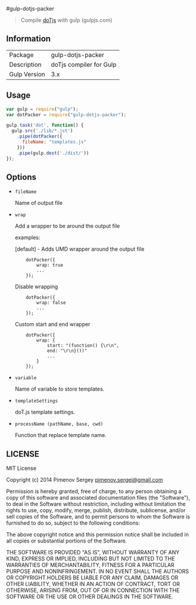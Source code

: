 #gulp-dotjs-packer

> Compile [doTjs](https://github.com/olado/doT) with gulp (gulpjs.com)

## Information

<table>
<tr>
<td>Package</td><td>gulp-dotjs-packer</td>
</tr>
<tr>
<td>Description</td>
<td>doTjs compiler for Gulp</td>
</tr>
<tr>
<td>Gulp Version</td>
<td>3.x</td>
</tr>
</table>

## Usage

```javascript
var gulp = require("gulp");
var dotPacker = require("gulp-dotjs-packer");

gulp.task('dot', function() {
  gulp.src('./lib/*.jst')
	.pipe(dotPacker({
      fileName: "templates.js"
    }))
    .pipe(gulp.dest('./dist/'))
});
```

## Options

- `fileName`

	Name of output file

- `wrap`

    Add a wrapper to be around the output file

    examples:

    [default] - Adds UMD wrapper around the output file
    ```
        dotPacker({
            wrap: true
            ...
        });
    ```

    Disable wrapping
    ```
        dotPacker({
            wrap: false
            ...
        });
    ```

    Custom start and end wrapper
    ```
        dotPacker({
            wrap: {
                start: "(function() {\r\n",
                end: "\r\n}())"
                ...
            }
        });
    ```

- `variable`

	Name of variable to store templates.

- `templateSettings`

	doT.js template settings.

- `processName (pathName, base, cwd)`

	Function that replace template name.

## LICENSE

MIT License

Copyright (c) 2014 Pimenov Sergey pimenov.sergei@gmail.com

Permission is hereby granted, free of charge, to any person obtaining a copy of this software and associated documentation files (the "Software"), to deal in the Software without restriction, including without limitation the rights to use, copy, modify, merge, publish, distribute, sublicense, and/or sell copies of the Software, and to permit persons to whom the Software is furnished to do so, subject to the following conditions:

The above copyright notice and this permission notice shall be included in all copies or substantial portions of the Software.

THE SOFTWARE IS PROVIDED "AS IS", WITHOUT WARRANTY OF ANY KIND, EXPRESS OR IMPLIED, INCLUDING BUT NOT LIMITED TO THE WARRANTIES OF MERCHANTABILITY, FITNESS FOR A PARTICULAR PURPOSE AND NONINFRINGEMENT. IN NO EVENT SHALL THE AUTHORS OR COPYRIGHT HOLDERS BE LIABLE FOR ANY CLAIM, DAMAGES OR OTHER LIABILITY, WHETHER IN AN ACTION OF CONTRACT, TORT OR OTHERWISE, ARISING FROM, OUT OF OR IN CONNECTION WITH THE SOFTWARE OR THE USE OR OTHER DEALINGS IN THE SOFTWARE.
